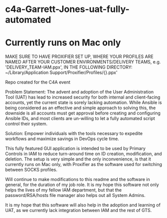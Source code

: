 # c4a-Garrett-Jones-uat-fully-automated
# Currently runs on Mac only

MAKE SURE TO HAVE PROXIFIER SET UP, WHERE YOUR PROFILES ARE NAMED AFTER YOUR CUSTOMER ENVIRONMENTS/DELIVERY TEAMS,
e.g. 'DELIVERY_TEAM-IAM.ppx', IN THE FOLLOWING DIRECTORY: ~/Library/Application Support/Proxifier/Profiles/{}.ppx'

Repo created for the C4A event

Problem Statement:
The advent and adoption of the User Administration Tool (UAT) has lead to increased security for both internal and client-facing accounts, yet the current state is sorely lacking automation.
While Ansible is being considered as an effective and simple approach to solving this, the downside is all accounts must get approval before creating and configuring Ansible IDs, and most clients are un-willing to let a fully automated script control their system.

Solution:
Empower individuals with the tools necessary to expedite workflows and maximize savings in DevOps cycle time.

This fully featured GUI application is intended to be used by Primary Controls in IAM to reduce turn-around time on ID creation, modification, and deletion.
The setup is very simple and the only inconvenience, is that it currently runs on Mac only, with Proxifier as the software used for switching between SOCKS profiles.

Will continue to make modifications to this readme and the software in general, for the duration of my job role.
It is my hope this software not only helps the lives of my fellow IAM department, but that the password/RSA/hosts file manager also helps out all System Admins.

It is my hope that this software will also help in the adoption and learning of UAT, as we currently lack integration between IAM and the rest of GTS.
